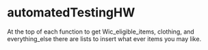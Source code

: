 # automatedTestingHW

At the top of each function to get Wic_eligible_items, clothing, and everything_else there are lists to insert what ever items you may like.
